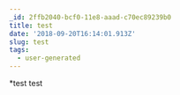 ```yaml
---
_id: 2ffb2040-bcf0-11e8-aaad-c70ec89239b0
title: test
date: '2018-09-20T16:14:01.913Z'
slug: test
tags:
  - user-generated
---
```

*test
test
